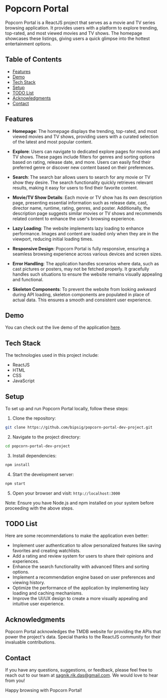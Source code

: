 # Popcorn Portal

Popcorn Portal is a ReactJS project that serves as a movie and TV series browsing application. It provides users with a platform to explore trending, top-rated, and most viewed movies and TV shows. The homepage showcases these listings, giving users a quick glimpse into the hottest entertainment options.

## Table of Contents
- [Features](#features)
- [Demo](#demo)
- [Tech Stack](#tech-stack)
- [Setup](#setup)
- [TODO List](#todo-list)
- [Acknowledgments](#acknowledgments)
- [Contact](#contact)

## Features

- **Homepage**: The homepage displays the trending, top-rated, and most viewed movies and TV shows, providing users with a curated selection of the latest and most popular content.

- **Explore**: Users can navigate to dedicated explore pages for movies and TV shows. These pages include filters for genres and sorting options based on rating, release date, and more. Users can easily find their preferred genre or discover new content based on their preferences.

- **Search**: The search bar allows users to search for any movie or TV show they desire. The search functionality quickly retrieves relevant results, making it easy for users to find their favorite content.

- **Movie/TV Show Details**: Each movie or TV show has its own description page, presenting essential information such as release date, cast, director name, runtime, rating, genres, and poster. Additionally, the description page suggests similar movies or TV shows and recommends related content to enhance the user's browsing experience.

- **Lazy Loading**: The website implements lazy loading to enhance performance. Images and content are loaded only when they are in the viewport, reducing initial loading times.

- **Responsive Design**: Popcorn Portal is fully responsive, ensuring a seamless browsing experience across various devices and screen sizes.

- **Error Handling**: The application handles scenarios where data, such as cast pictures or posters, may not be fetched properly. It gracefully handles such situations to ensure the website remains visually appealing and functional.

- **Skeleton Components**: To prevent the website from looking awkward during API loading, skeleton components are populated in place of actual data. This ensures a smooth and consistent user experience.

## Demo

You can check out the live demo of the application [here](https://popcorn-portal.netlify.app/).

## Tech Stack

The technologies used in this project include:
- ReactJS
- HTML
- CSS
- JavaScript

## Setup

To set up and run Popcorn Portal locally, follow these steps:

1. Clone the repository:
   
```bash
git clone https://github.com/bipsig/popcorn-portal-dev-project.git
```

2. Navigate to the project directory:

```bash
cd popcorn-portal-dev-project
```

3. Install dependencies: 

```bash
npm install
```

4. Start the development server:

```bash 
npm start
```

5. Open your browser and visit: `http://localhost:3000`

Note: Ensure you have Node.js and npm installed on your system before proceeding with the above steps.

## TODO List

Here are some recommendations to make the application even better:

- Implement user authentication to allow personalized features like saving favorites and creating watchlists.
- Add a rating and review system for users to share their opinions and experiences.
- Enhance the search functionality with advanced filters and sorting options.
- Implement a recommendation engine based on user preferences and viewing history.
- Optimize the performance of the application by implementing lazy loading and caching mechanisms.
- Improve the UI/UX design to create a more visually appealing and intuitive user experience.


## Acknowledgments

Popcorn Portal acknowledges the TMDB website for providing the APIs that power the project's data. Special thanks to the ReactJS community for their invaluable contributions.

## Contact

If you have any questions, suggestions, or feedback, please feel free to reach out to our team at [sagnik.rik.das@gmail.com](mailto:sagnik.rik.das@gmail.com). We would love to hear from you!

Happy browsing with Popcorn Portal!
